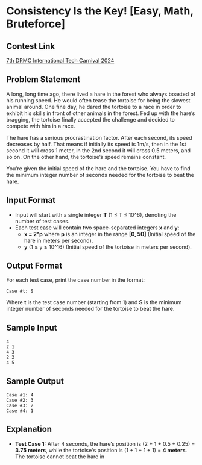 # Consistency Is the Key! [Easy, Math, Bruteforce]

## Contest Link
[7th DRMC International Tech Carnival 2024](https://toph.co/c/7th-drmc-international-tech-carnival-2024)

## Problem Statement
A long, long time ago, there lived a hare in the forest who always boasted of his running speed. He would often tease the tortoise for 
being the slowest animal around. One fine day, he dared the tortoise to a race in order to exhibit his skills in front of other animals in the forest. 
Fed up with the hare’s bragging, the tortoise finally accepted the challenge and decided to compete with him in a race.

The hare has a serious procrastination factor. After each second, its speed decreases by half. That means if initially its speed is 1m/s, 
then in the 1st second it will cross 1 meter, in the 2nd second it will cross 0.5 meters, and so on. On the other hand, the tortoise’s speed remains 
constant.

You’re given the initial speed of the hare and the tortoise. You have to find the minimum integer number of seconds needed for the tortoise to beat 
the hare.

## Input Format
- Input will start with a single integer **T** (1 ≤ T ≤ 10^6), denoting the number of test cases.
- Each test case will contain two space-separated integers **x** and **y**:
  - **x = 2^p** where **p** is an integer in the range **[0, 50]** (Initial speed of the hare in meters per second).
  - **y** (1 ≤ y ≤ 10^16) (Initial speed of the tortoise in meters per second).

## Output Format
For each test case, print the case number in the format:
```
Case #t: S
```
Where **t** is the test case number (starting from 1) and **S** is the minimum integer number of seconds needed for the tortoise to beat the hare.

## Sample Input
```
4
2 1
4 3 
2 2
4 5   
```

## Sample Output
```
Case #1: 4
Case #2: 3
Case #3: 2
Case #4: 1
```

## Explanation
- **Test Case 1:** After 4 seconds, the hare’s position is (2 + 1 + 0.5 + 0.25) = **3.75 meters**, while the tortoise's position is (1 + 1 + 1 + 1) = **4 meters**. The tortoise cannot beat the hare in
